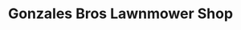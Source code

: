 ---
title: "Gonzales Bros Lawnmower Shop"
url: /north-hills/gonzales-bros-lawnmower-shop/
shop: hardware
---